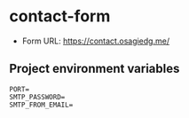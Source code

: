 # contact-form
- Form URL: https://contact.osagiedg.me/


## Project environment variables
```
PORT=
SMTP_PASSWORD=
SMTP_FROM_EMAIL=
```


